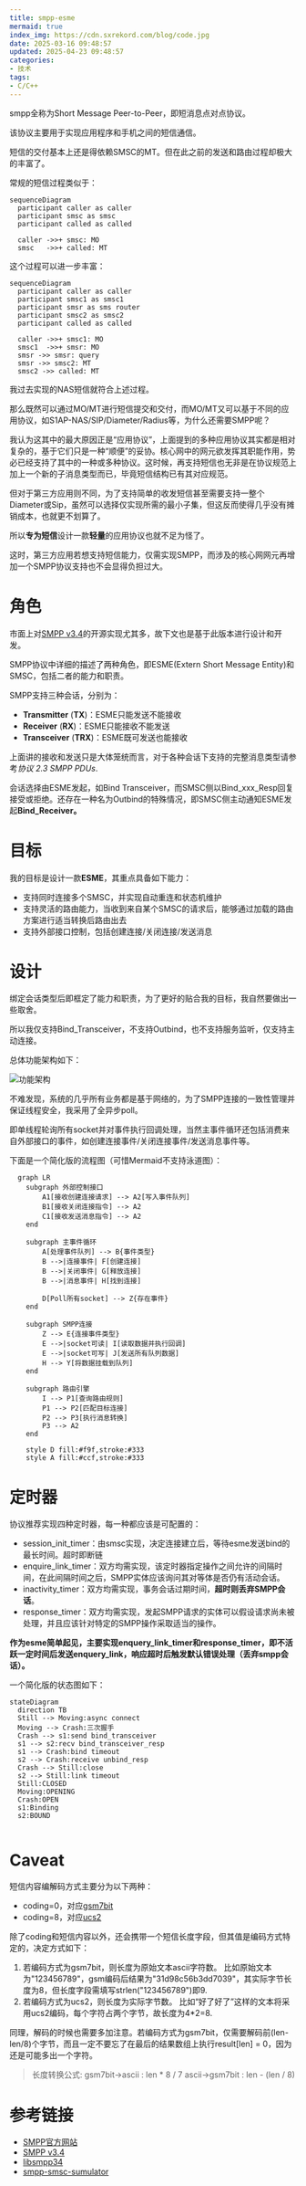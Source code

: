 ```yaml
---
title: smpp-esme
mermaid: true
index_img: https://cdn.sxrekord.com/blog/code.jpg
date: 2025-03-16 09:48:57
updated: 2025-04-23 09:48:57
categories:
- 技术
tags:
- C/C++
---
```


smpp全称为Short Message Peer-to-Peer，即短消息点对点协议。

该协议主要用于实现应用程序和手机之间的短信通信。

短信的交付基本上还是得依赖SMSC的MT。但在此之前的发送和路由过程却极大的丰富了。

常规的短信过程类似于：

```mermaid
sequenceDiagram
  participant caller as caller
  participant smsc as smsc
  participant called as called

  caller ->>+ smsc: MO
  smsc   ->>+ called: MT
```

这个过程可以进一步丰富：

```mermaid
sequenceDiagram
  participant caller as caller
  participant smsc1 as smsc1
  participant smsr as sms router
  participant smsc2 as smsc2
  participant called as called

  caller ->>+ smsc1: MO
  smsc1  ->>+ smsr: MO
  smsr ->> smsr: query
  smsr ->> smsc2: MT
  smsc2 ->> called: MT
```

我过去实现的NAS短信就符合上述过程。


那么既然可以通过MO/MT进行短信提交和交付，而MO/MT又可以基于不同的应用协议，如S1AP-NAS/SIP/Diameter/Radius等，为什么还需要SMPP呢？

我认为这其中的最大原因正是“应用协议”，上面提到的多种应用协议其实都是相对复杂的，基于它们只是一种“顺便”的妥协。核心网中的网元欲发挥其职能作用，势必已经支持了其中的一种或多种协议。这时候，再支持短信也无非是在协议规范上加上一个新的子消息类型而已，毕竟短信结构已有其对应规范。

但对于第三方应用则不同，为了支持简单的收发短信甚至需要支持一整个Diameter或Sip，虽然可以选择仅实现所需的最小子集，但这反而使得几乎没有摊销成本，也就更不划算了。

所以**专为短信**设计一款**轻量**的应用协议也就不足为怪了。

这时，第三方应用若想支持短信能力，仅需实现SMPP，而涉及的核心网网元再增加一个SMPP协议支持也不会显得负担过大。

# 角色

市面上对[SMPP v3.4](https://smpp.org/SMPP_v3_4_Issue1_2.pdf)的开源实现尤其多，故下文也是基于此版本进行设计和开发。

SMPP协议中详细的描述了两种角色，即ESME(Extern Short Message Entity)和SMSC，包括二者的能力和职责。

SMPP支持三种会话，分别为：

* **Transmitter** (**TX**)：ESME只能发送不能接收
* **Receiver** (**RX**)：ESME只能接收不能发送
* **Transceiver** (**TRX**)：ESME既可发送也能接收

上面讲的接收和发送只是大体笼统而言，对于各种会话下支持的完整消息类型请参考*协议 2.3 SMPP PDUs*.

会话选择由ESME发起，如Bind Transceiver，而SMSC侧以Bind_xxx_Resp回复接受或拒绝。还存在一种名为Outbind的特殊情况，即SMSC侧主动通知ESME发起**Bind_Receiver。**

# 目标

我的目标是设计一款**ESME**，其重点具备如下能力：

* 支持同时连接多个SMSC，并实现自动重连和状态机维护
* 支持灵活的路由能力，当收到来自某个SMSC的请求后，能够通过加载的路由方案进行适当转换后路由出去
* 支持外部接口控制，包括创建连接/关闭连接/发送消息

# 设计

绑定会话类型后即框定了能力和职责，为了更好的贴合我的目标，我自然要做出一些取舍。

所以我仅支持Bind_Transceiver，不支持Outbind，也不支持服务监听，仅支持主动连接。

总体功能架构如下：

![功能架构](https://cdn.sxrekord.com/v2/image-20250316110016-zoall7y.png)

不难发现，系统的几乎所有业务都是基于网络的，为了SMPP连接的一致性管理并保证线程安全，我采用了全异步poll。

即单线程轮询所有socket并对事件执行回调处理，当然主事件循环还包括消费来自外部接口的事件，如创建连接事件/关闭连接事件/发送消息事件等。

下面是一个简化版的流程图（可惜Mermaid不支持泳道图）：

```mermaid
  graph LR
    subgraph 外部控制接口
        A1[接收创建连接请求] --> A2[写入事件队列]
        B1[接收关闭连接指令] --> A2
        C1[接收发送消息指令] --> A2
    end

    subgraph 主事件循环
        A[处理事件队列] --> B{事件类型}
        B -->|连接事件| F[创建连接]
        B -->|关闭事件| G[释放连接]
        B -->|消息事件| H[找到连接]

        D[Poll所有socket] --> Z{存在事件}
    end

    subgraph SMPP连接
        Z --> E{连接事件类型}
        E -->|socket可读| I[读取数据并执行回调]
        E -->|socket可写| J[发送所有队列数据]
        H --> Y[将数据挂载到队列]
    end

    subgraph 路由引擎
        I --> P1[查询路由规则]
        P1 --> P2[匹配目标连接]
        P2 --> P3[执行消息转换]
        P3 --> A2
    end

    style D fill:#f9f,stroke:#333
    style A fill:#ccf,stroke:#333
```

# 定时器

协议推荐实现四种定时器，每一种都应该是可配置的：

* session_init_timer：由smsc实现，决定连接建立后，等待esme发送bind的最长时间。超时即断链
* enquire_link_timer：双方均需实现，该定时器指定操作之间允许的间隔时间，在此间隔时间之后，SMPP实体应该询问其对等体是否仍有活动会话。
* inactivity_timer：双方均需实现，事务会话过期时间，**超时则丢弃SMPP会话**。
* response_timer：双方均需实现，发起SMPP请求的实体可以假设请求尚未被处理，并且应该针对特定的SMPP操作采取适当的操作。

**作为esme简单起见，主要实现enquery_link_timer和response_timer，即不活跃一定时间后发送enquery_link，响应超时后触发默认错误处理（丢弃smpp会话）。**

一个简化版的状态图如下：

```mermaid
stateDiagram
  direction TB
  Still --> Moving:async connect
  Moving --> Crash:三次握手
  Crash --> s1:send bind_transceiver
  s1 --> s2:recv bind_transceiver_resp
  s1 --> Crash:bind timeout
  s2 --> Crash:receive unbind_resp
  Crash --> Still:close
  s2 --> Still:link timeout
  Still:CLOSED
  Moving:OPENING
  Crash:OPEN
  s1:Binding
  s2:BOUND


```

# Caveat

短信内容编解码方式主要分为以下两种：
- coding=0，对应[gsm7bit]()
- coding=8，对应[ucs2]()

除了coding和短信内容以外，还会携带一个短信长度字段，但其值是编码方式特定的，决定方式如下：
1. 若编码方式为gsm7bit，则长度为原始文本ascii字符数。
比如原始文本为"123456789"，gsm编码后结果为"31d98c56b3dd7039"，其实际字节长度为8，但长度字段需填写strlen("123456789")即9.
2. 若编码方式为ucs2，则长度为实际字节数。
比如“好了好了”这样的文本将采用ucs2编码，每个字符占两个字节，故长度为4*2=8.

同理，解码的时候也需要多加注意。若编码方式为gsm7bit，仅需要解码前(len-len/8)个字节，而且一定不要忘了在最后的结果数组上执行result[len] = 0，因为还是可能多出一个字符。
> 长度转换公式:
> gsm7bit->ascii : len * 8 / 7
> ascii->gsm7bit : len - (len / 8)

# 参考链接

* [SMPP官方网站](https://smpp.org/)
* [SMPP v3.4](https://smpp.org/SMPP_v3_4_Issue1_2.pdf)
* [libsmpp34](https://github.com/osmocom/libsmpp34)
* [smpp-smsc-sumulator](https://github.com/melroselabs/smpp-smsc-simulator)
